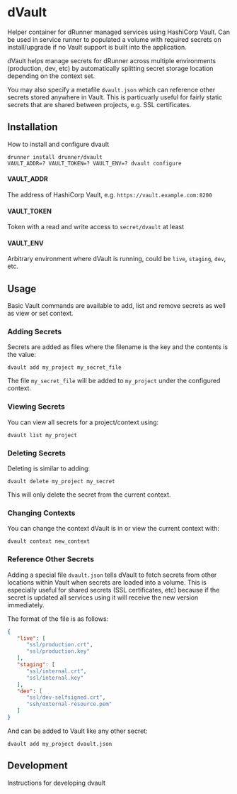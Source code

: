 # dVault
 Helper container for dRunner managed services using HashiCorp Vault. Can be used in service runner to populated a volume with required secrets on install/upgrade if no Vault support is built into the application.
 
 dVault helps manage secrets for dRunner across multiple environments (production, dev, etc) by automatically splitting secret storage location depending on the context set.
 
 You may also specify a metafile `dvault.json` which can reference other secrets stored anywhere in Vault. This is particuarly useful for fairly static secrets that are shared between projects, e.g. SSL certificates.

## Installation
How to install and configure dvault

```
drunner install drunner/dvault
VAULT_ADDR=? VAULT_TOKEN=? VAULT_ENV=? dvault configure
```

#### VAULT_ADDR
The address of HashiCorp Vault, e.g. `https://vault.example.com:8200`

#### VAULT_TOKEN
Token with a read and write access to `secret/dvault` at least

#### VAULT_ENV
Arbitrary environment where dVault is running, could be `live`, `staging`, `dev`, etc.

## Usage
Basic Vault commands are available to add, list and remove secrets as well as view or set context.

### Adding Secrets
Secrets are added as files where the filename is the key and the contents is the value:

```
dvault add my_project my_secret_file
```

The file `my_secret_file` will be added to `my_project` under the configured context.

### Viewing Secrets
You can view all secrets for a project/context using:

```
dvault list my_project
```

### Deleting Secrets
Deleting is similar to adding:

```
dvault delete my_project my_secret
```

This will only delete the secret from the current context.

### Changing Contexts
You can change the context dVault is in or view the current context with:

```
dvault context new_context
```

### Reference Other Secrets
Adding a special file `dvault.json` tells dVault to fetch secrets from other locations within Vault when secrets are loaded into a volume. This is especially useful for shared secrets (SSL certificates, etc) because if the secret is updated all services using it will receive the new version immediately.

The format of the file is as follows:

```json
{
   "live": [
      "ssl/production.crt",
      "ssl/production.key"
   ],
   "staging": [
      "ssl/internal.crt",
      "ssl/internal.key"
   ],
   "dev": [
      "ssl/dev-selfsigned.crt",
      "ssh/external-resource.pem"
   ]
}
```

And can be added to Vault like any other secret:

```
dvault add my_project dvault.json
```

## Development
Instructions for developing dvault
